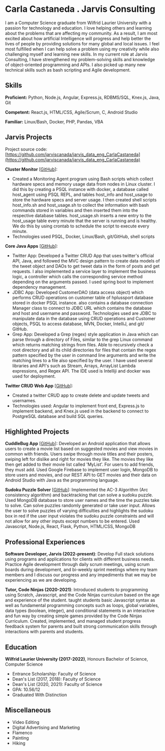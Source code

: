 # Carla Castaneda . Jarvis Consulting

I am a Computer Science graduate from Wilfrid Laurier University with a passion for technology and education. I love helping others and learning about the problems that are affecting my community. As a result, I am most excited about how artificial Intelligence will progress and help better the lives of people by providing solutions for many global and local issues. I feel most fulfilled when I can help solve a problem using my creativity while also challenging myself and learning new skills. In my current role at Jarvis Consulting, I have strengthened my problem-solving skills and knowledge of object-oriented programming and APIs. I also picked up many new technical skills such as bash scripting and Agile development.

## Skills

**Proficient:** Python, Node.js, Angular, Express.js, RDBMS/SQL, Knex.js, Java, Git

**Competent:** React.js, HTML/CSS, Agile/Scrum, C, Android Studio

**Familiar:** Linux/Bash, Docker, PHP, Pandas, VBA

## Jarvis Projects

Project source code: [https://github.com/jarviscanada/jarvis_data_eng_CarlaCastaneda](https://github.com/jarviscanada/jarvis_data_eng_CarlaCastaneda)


**Cluster Monitor** [[GitHub](https://github.com/jarviscanada/jarvis_data_eng_CarlaCastaneda/tree/master/linux_sql)]:
      
  - Created a Monitoring Agent program using Bash scripts which collect hardware specs and memory usage data from nodes in Linux cluster. I did this by creating a PSQL instance with docker, a database called host_agent using PSQL REPL, and tables host_info and host_usage to store the hardware specs and server usage. I then created shell scripts host_info.sh and host_usage.sh to collect the information with bash commands stored in variables and then inserted them into the respective database tables. host_usage.sh inserts a new entry to the host_usage table every minute that the server is running and is healthy. We do this by using crontab to schedule the script to execute every minute.
  - Technologies used PSQL, Docker, Linux/Bash, git/GitHub, shell scripts

**Core Java Apps** [[GitHub](https://github.com/jarviscanada/jarvis_data_eng_CarlaCastaneda/tree/master/core_java)]:
      
  - Twitter App: Developed a Twitter CRUD App that uses twitter's official API, Java, and followed the MVC design pattern to create data models of the tweet object and DAOs to get tweet data in the form of posts and get requests. I also implemented a service layer to implement the business logic, a controller which calls the corresponding service method depending on the arguments passed. I used spring boot to implement dependency management.
  - JDBC App: Developed CustomerDAO (data access object) which performs CRUD operations on customer table of hplussport database stored in docker PSQL instance. also contains a database connection Manager class to connect to JDBC URL which contains the database and host and username and password. Technologies used are JDBC to manipulate data in the database using CRUD operations and Customer objects, PSQL to access database, MVN, Docker, IntelliJ, and git/ GitHub.
  - Grep App: Developed a Grep (regex) style application in Java which can parse through a directory of Files, similar to the grep Linux command which returns matching strings from files. Able to recursively check a root directory and all its child directories for files that contain the regex pattern specified by the user in command line arguments and write the matching lines to a file also specified by the user. I have used several libraries and API's such as Stream, Arrays, ArrayList Lambda expressions, and Regex API. The IDE used is Intelliji and docker was used for deployment. 

**Twitter CRUD Web App** [[GitHub](https://github.com/carlaac99/TwitterCrud)]:
      
  - Created a twitter CRUD app to create delete and update tweets and usernames.
  - Technologies used: Angular to implement front end, Express.js to implement backend, and Knex.js used in the backend to connect to PostgreSQL database and build SQL queries.


## Highlighted Projects
**CuddleBug App** [[GitHub](https://github.com/carlaac99/CP470finalproject)]: Developed an Android application that allows users to create a movie list based on suggested movies and view movies in common with friends. Users swipe through movie titles and their posters, swiping left for dislike and right for movies they like. The movies they like then get added to their movie list called 'MyList'. For users to add friends, they must add. Used Google Firebase to implement user login, MongoDB to store users and movies, and our REST API to GET movies and their data on Android Studio with Java as the programming language.

**Sudoku Puzzle Solver** [[GitHub](https://github.com/carlaac99/CP476-FinalProject)]: Implemented the AC-3 Algorithm (Arc consistency algorithm) and backtracking that can solve a sudoku puzzle. Used MongoDB database to store user names and the time the puzzles take to solve. Can solve puzzles randomly generated or take user input. Allows the user to solve puzzles of varying difficulties and highlights the sudoku box in red if the user input violates the sudoku puzzle constraints and will not allow for any other inputs except numbers to be entered. Used Javascript, Node.js, React, Flask, Python, HTML/CSS, MongoDB


## Professional Experiences

**Software Developer, Jarvis (2022-present)**: Develop Full stack solutions using programs and applications for clients with different business needs. Practice Agile development through daily scrum meetings, using scrum boards during development, and bi-weekly sprint meetings where my team members and I discuss our progress and any impediments that we may be experiencing as we are developing.

**Tutor, Code Ninjas (2020-2021)**: Introduced students to programming using Scratch, Javascript, and the Code Ninjas curriculum based on the age and experience of the student. taught students basic Javascript syntax as well as fundamental programming concepts such as loops, global variables, data types (boolean, integer), and conditional statements in an interactive and fun way by creating simple games provided by the Code Ninjas Curriculum. Created, implemented, and managed student progress feedback system for parents and built strong communication skills through interactions with parents and students.


## Education
**Wilfrid Laurier University (2017-2022)**, Honours Bachelor of Science, Computer Science
- Entrance Scholarship: Faculty of Science
- Dean's List (2017, 2018): Faculty of Science
- Dean's List (2020, 2021): Faculty of Science
- GPA: 10.56/12
- Graduated With Distinction


## Miscellaneous
- Video Editing
- Digital Advertising and Marketing
- Flamenco
- Painting
- Hiking
